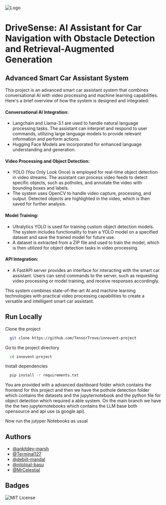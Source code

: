 ![Logo](https://github.com/TensorTrove/innovent-project/blob/main/Default_A_cuttingedge_DriveSense_AI_assistant_for_car_navigati_0.jpg)

# DriveSense: AI Assistant for Car Navigation with Obstacle Detection and Retrieval-Augmented Generation

## Advanced Smart Car Assistant System


This project is an advanced smart car assistant system that combines conversational AI with video processing and machine learning capabilities. Here's a brief overview of how the system is designed and integrated:

#### Conversational AI Integration:

- Langchain and Llama-3.1 are used to handle natural language processing tasks. The assistant can interpret and respond to user commands, utilizing large language models to provide relevant information and perform actions.
- Hugging Face Models are incorporated for enhanced language understanding and generation.
#### Video Processing and Object Detection:

- YOLO (You Only Look Once) is employed for real-time object detection in video streams. The assistant can process video feeds to detect specific objects, such as potholes, and annotate the video with bounding boxes and labels.
- The system uses OpenCV to handle video capture, processing, and output. Detected objects are highlighted in the video, which is then saved for further analysis.
#### Model Training:

- Ultralytics YOLO is used for training custom object detection models. The system includes functionality to train a YOLO model on a specified dataset and save the trained model for future use.
- A dataset is extracted from a ZIP file and used to train the model, which is then utilized for object detection tasks in video processing.
#### API Integration:

- A FastAPI server provides an interface for interacting with the smart car assistant. Users can send commands to the server, such as requesting video processing or model training, and receive responses accordingly.

This system combines state-of-the-art AI and machine learning technologies with practical video processing capabilities to create a versatile and intelligent smart car assistant.


## Run Locally

Clone the project

```bash
  git clone https://github.com/TensorTrove/innovent-project
```

Go to the project directory

```bash
  cd innovent-project
```

Install dependencies

```bash
  pip install -r requirements.txt

```

You are provided with a advanced dashboard folder which contains the frontend for this project and then we have the pothole detection folder which contains the datasets and the jupyternotebook and the python file for
object detection which required a able system. On the main branch we have the the two jupyternotebooks which contains the LLM base both opensource and api use (a google api).


Now run the jutyper Notebooks as usual

## Authors

- [@ankitdey-marsh](https://www.github.com/ankitdey-marsh)
- [@Terminal127](https://www.github.com/Terminal127)
- [@debjit-mandal](https://www.github.com/debjit-mandal)
- [@nilotpal-basu](https://www.github.com/nilotpal-basu)
- [@MrCelestial](https://www.github.com/MrCelestial)


## Badges

![MIT License](https://img.shields.io/badge/License-MIT-green.svg)
